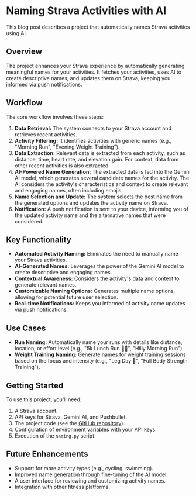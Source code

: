 # Naming Strava Activities with AI

This blog post describes a project that automatically names Strava activities using AI.

## Overview

The project enhances your Strava experience by automatically generating meaningful names for your activities. It fetches your activities, uses AI to create descriptive names, and updates them on Strava, keeping you informed via push notifications.

## Workflow

The core workflow involves these steps:

1.  **Data Retrieval:** The system connects to your Strava account and retrieves recent activities.
2.  **Activity Filtering:**  It identifies activities with generic names (e.g., "Morning Run", "Evening Weight Training").
3.  **Data Extraction:** Relevant data is extracted from each activity, such as distance, time, heart rate, and elevation gain.  For context, data from other recent activities is also extracted.
4.  **AI-Powered Name Generation:** The extracted data is fed into the Gemini AI model, which generates several candidate names for the activity. The AI considers the activity's characteristics and context to create relevant and engaging names, often including emojis.
5.  **Name Selection and Update:** The system selects the best name from the generated options and updates the activity name on Strava.
6.  **Notification:**  A push notification is sent to your device, informing you of the updated activity name and the alternative names that were considered.

## Key Functionality

*   **Automated Activity Naming:** Eliminates the need to manually name your Strava activities.
*   **AI-Generated Names:** Leverages the power of the Gemini AI model to create descriptive and engaging names.
*   **Contextual Awareness:** Considers the activity's data and context to generate relevant names.
*   **Customizable Naming Options:** Generates multiple name options, allowing for potential future user selection.
*   **Real-time Notifications:** Keeps you informed of activity name updates via push notifications.

## Use Cases

*   **Run Naming:** Automatically name your runs with details like distance, location, or effort level (e.g., "5k Lunch Run 🏃‍♀️", "Hilly Morning Run").
*   **Weight Training Naming:**  Generate names for weight training sessions based on the focus and intensity (e.g., "Leg Day 💪", "Full Body Strength Training").

## Getting Started

To use this project, you'll need:

1.  A Strava account.
2.  API keys for Strava, Gemini AI, and Pushbullet.
3.  The project code (see the [GitHub repository](https://github.com/niklasvonmaltzahn/strava-ai-name)).
4.  Configuration of environment variables with your API keys.
5.  Execution of the `naming.py` script.

## Future Enhancements

*   Support for more activity types (e.g., cycling, swimming).
*   Improved name generation through fine-tuning of the AI model.
*   A user interface for reviewing and customizing activity names.
*   Integration with other fitness platforms.